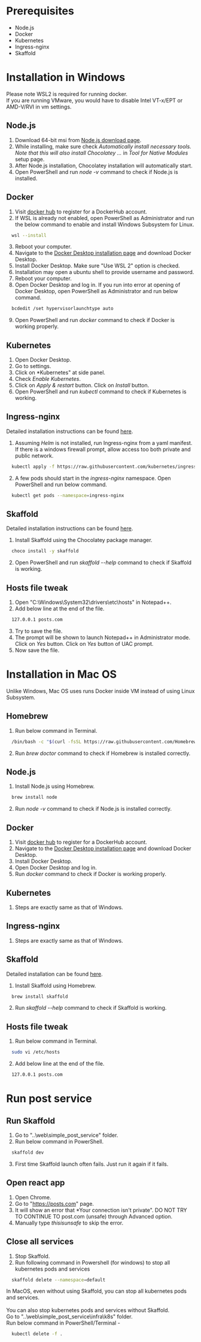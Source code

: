 # Prerequisites 
* Node.js
* Docker
* Kubernetes
* Ingress-nginx
* Skaffold


# Installation in Windows
Please note WSL2 is required for running docker.<br/>
If you are running VMware, you would have to disable Intel VT-x/EPT or AMD-V/RVI in vm settings.

## Node.js
1. Download 64-bit msi from [Node.js download page](https://nodejs.org/en/download).
2. While installing, make sure check *Automatically install necessary tools. Note that this will also install Chocolatey ...* in *Tool for Native Modules* setup page.
3. After Node.js installation, Chocolatey installation will automatically start.
4. Open PowerShell and run *node -v* command to check if Node.js is installed.

## Docker
1. Visit [docker hub](https://hub.docker.com/signup) to register for a DockerHub account.
2. If WSL is already not enabled, open PowerShell as Administrator and run the below command to enable and install Windows Subsystem for Linux.
```sh
  wsl --install
```
3. Reboot your computer.
4. Navigate to the [Docker Desktop installation page](https://www.docker.com/products/docker-desktop) and download Docker Desktop.
5. Install Docker Desktop. Make sure "Use WSL 2" option is checked.
6. Installation may open a ubuntu shell to provide username and password.
7. Reboot your computer.
8. Open Docker Desktop and log in. If you run into error at opening of Docker Desktop, open PowerShell as Administrator and run below command.
```sh
  bcdedit /set hypervisorlaunchtype auto
```
9. Open PowerShell and run *docker* command to check if Docker is working properly.

## Kubernetes
1. Open Docker Desktop.
2. Go to settings.
3. Click on *Kubernetes" at side panel.
4. Check *Enable Kubernetes*.
5. Click on *Apply & restart* button. Click on *Install* button.
6. Open PowerShell and run *kubectl* command to check if Kubernetes is working.

## Ingress-nginx
Detailed installation instructions can be found [here](https://kubernetes.github.io/ingress-nginx/deploy/#quick-start).

1. Assuming *Helm* is not installed, run Ingress-nginx from a yaml manifest. If there is a windows firewall prompt, allow access too both private and public network.
```sh
  kubectl apply -f https://raw.githubusercontent.com/kubernetes/ingress-nginx/controller-v1.6.4/deploy/static/provider/cloud/deploy.yaml
```
2. A few pods should start in the *ingress-nginx* namespace. Open PowerShell and run below command.
```sh
  kubectl get pods --namespace=ingress-nginx
```

## Skaffold
Detailed installation instructions can be found [here](https://skaffold.dev/docs/install).
1. Install Skaffold using the Chocolatey package manager.
```sh
  choco install -y skaffold
```
2. Open PowerShell and run *skaffold --help* command to check if Skaffold is working.

## Hosts file tweak
1. Open "C:\Windows\System32\drivers\etc\hosts" in Notepad++.
2. Add below line at the end of the file.
```sh
  127.0.0.1 posts.com
```
3. Try to save the file.
4. The prompt will be shown to launch Notepad++ in Administrator mode. Click on *Yes* button. Click on *Yes* button of UAC prompt.
5. Now save the file.


# Installation in Mac OS
Unlike Windows, Mac OS uses runs Docker inside VM instead of using Linux Subsystem.

## Homebrew
1. Run below command in Terminal.
```sh
  /bin/bash -c "$(curl -fsSL https://raw.githubusercontent.com/Homebrew/install/HEAD/install.sh)"
```
2. Run *brew doctor* command to check if Homebrew is installed correctly.

## Node.js
1. Install Node.js using Homebrew.
```sh
  brew install node
```
2. Run *node -v* command to check if Node.js is installed correctly.

## Docker
1. Visit [docker hub](https://hub.docker.com/signup) to register for a DockerHub account.
2. Navigate to the [Docker Desktop installation page](https://www.docker.com/products/docker-desktop) and download Docker Desktop.
3. Install Docker Desktop.
4. Open Docker Desktop and log in.
5. Run *docker* command to check if Docker is working properly.

## Kubernetes
1. Steps are exactly same as that of Windows.

## Ingress-nginx
1. Steps are exactly same as that of Windows.

## Skaffold
Detailed installation can be found [here](https://skaffold.dev/docs/install).
1. Install Skaffold using Homebrew.
```sh
  brew install skaffold
```
2. Run *skaffold --help* command to check if Skaffold is working.

## Hosts file tweak
1. Run below command in Terminal.
```sh
  sudo vi /etc/hosts
```
2. Add below line at the end of the file.
```sh
  127.0.0.1 posts.com
```


# Run post service

## Run Skaffold
1. Go to "..\web\simple_post_service" folder.
2. Run below command in PowerShell.
```sh
  skaffold dev
```
3. First time Skaffold launch often fails. Just run it again if it fails.

## Open react app
1. Open Chrome.
2. Go to "https://posts.com" page.
3. It will show an error that *Your connection isn't private". DO NOT TRY TO CONTINUE TO post.com (unsafe) through Advanced option.
4. Manually type *thisisunsafe* to skip the error.

## Close all services
1. Stop Skaffold.
2. Run following command in Powershell (for windows) to stop all kubernetes pods and services
```sh
  skaffold delete --namespace=default
```
In MacOS, even without using Skaffold, you can stop all kubernetes pods and services.<br/>
<br/>
You can also stop kubernetes pods and services without Skaffold.<br/>
Go to "..\web\simple_post_service\infra\k8s" folder.<br/>
Run below command in PowerShell/Terminal -
```sh
  kubectl delete -f .
```
